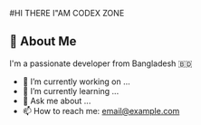 #HI THERE I"AM CODEX ZONE 


## 🚀 About Me
I'm a passionate developer from Bangladesh 🇧🇩

- 🔭 I’m currently working on ...
- 🌱 I’m currently learning ...
- 💬 Ask me about ...
- 📫 How to reach me: email@example.com


